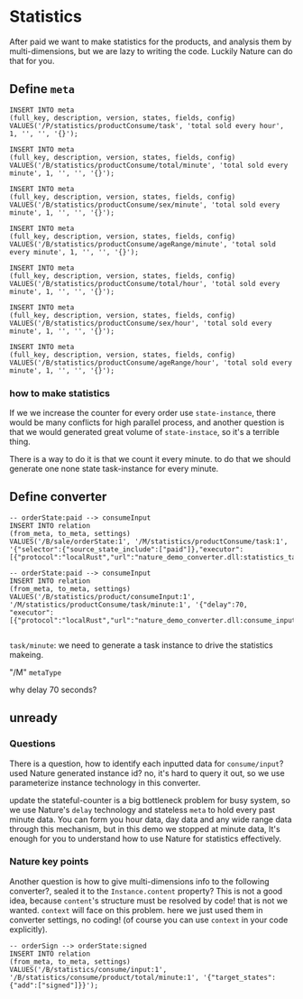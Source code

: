 # Statistics

After paid we want to make statistics for the products, and analysis them by multi-dimensions, but we are lazy to writing the code. Luckily Nature can do that for you.

## Define `meta`

```sqlite
INSERT INTO meta
(full_key, description, version, states, fields, config)
VALUES('/P/statistics/productConsume/task', 'total sold every hour', 1, '', '', '{}');

INSERT INTO meta
(full_key, description, version, states, fields, config)
VALUES('/B/statistics/productConsume/total/minute', 'total sold every minute', 1, '', '', '{}');

INSERT INTO meta
(full_key, description, version, states, fields, config)
VALUES('/B/statistics/productConsume/sex/minute', 'total sold every minute', 1, '', '', '{}');

INSERT INTO meta
(full_key, description, version, states, fields, config)
VALUES('/B/statistics/productConsume/ageRange/minute', 'total sold every minute', 1, '', '', '{}');

INSERT INTO meta
(full_key, description, version, states, fields, config)
VALUES('/B/statistics/productConsume/total/hour', 'total sold every minute', 1, '', '', '{}');

INSERT INTO meta
(full_key, description, version, states, fields, config)
VALUES('/B/statistics/productConsume/sex/hour', 'total sold every minute', 1, '', '', '{}');

INSERT INTO meta
(full_key, description, version, states, fields, config)
VALUES('/B/statistics/productConsume/ageRange/hour', 'total sold every minute', 1, '', '', '{}');
```

### how to make statistics

If we we increase the counter for every order use `state-instance`, there would be many conflicts for high parallel process, and another question is that we would generated great volume of `state-instace`, so it's a terrible thing. 

There is a way to do it is that we count it every minute. to do that we should generate one none state task-instance for every minute. 

## Define converter

```sqlite
-- orderState:paid --> consumeInput
INSERT INTO relation
(from_meta, to_meta, settings)
VALUES('/B/sale/orderState:1', '/M/statistics/productConsume/task:1', '{"selector":{"source_state_include":["paid"]},"executor":[{"protocol":"localRust","url":"nature_demo_converter.dll:statistics_task"}]}');

-- orderState:paid --> consumeInput
INSERT INTO relation
(from_meta, to_meta, settings)
VALUES('/B/statistics/product/consumeInput:1', '/M/statistics/productConsume/task/minute:1', '{"delay":70, "executor":[{"protocol":"localRust","url":"nature_demo_converter.dll:consume_input"}]}');


```

`task/minute`: we need to generate a task instance to drive the statistics makeing.

"/M" `metaType` 

why delay 70 seconds? 

## unready

### Questions

There is a question, how to identify each inputted data for `consume/input`? used Nature generated instance id? no, it's hard to query it out, so we use parameterize instance technology in this converter.

update the stateful-counter is a big bottleneck problem for busy system,  so we use Nature's `delay` technology and stateless `meta` to hold every past minute data. You can form you hour data, day data and any wide range data through this mechanism, but in this demo we stopped at minute data, It's enough for you to understand how to use Nature for statistics effectively.

### Nature key points

Another question is how to give multi-dimensions info to the following converter?,  sealed it to the `Instance.content` property? This is not a good idea, because `content`'s structure must be resolved by code! that is not we wanted. `context` will face on this problem. here we just used them in converter settings, no coding! (of course you can use `context` in your code explicitly).



```sqlite
-- orderSign --> orderState:signed
INSERT INTO relation
(from_meta, to_meta, settings)
VALUES('/B/statistics/consume/input:1', '/B/statistics/consume/product/total/minute:1', '{"target_states":{"add":["signed"]}}');
```

